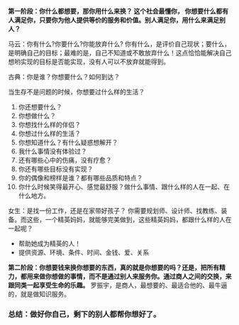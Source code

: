 **第一阶段：你什么都想要，那你用什么来换？
这个社会最懂你， 你想要什么都有人满足你，只要你为他人提供等价的服务和价值。别人满足你，用什么来满足别人？**

马云：你有什么?你要什么?你能放弃什么?
你有什么，是评价自己现状；要什么，是明确自己的目标；最难的是，自己不知道或不敢放弃什么！这点恰恰能解决自己想哟实现的目标是否能实现，没有人可以不放弃就能得到。

古典：你是谁？你想要什么？如何到达？

当生存不是问题的时候，你想要过什么样的生活？
1. 你还想要什么？
2. 你想做什么？
3. 你想找什么样的伴侣？
4. 你想过什么样的生活？
5. 你想知道什么？有什么疑惑想解开？
6. 我什么事情没有体验过？
7. 还有哪些心中的伤痛，没有疗愈？
8. 你还有哪些目标没有实现？
9. 你的偶像和榜样是谁？都有哪些品质和特点？
10. 你什么时候笑得最开心、感觉最舒服？做什么事情、跟什么样的人在一起、在什么地方。

女生：是找一份工作，还是在家带好孩子？
你需要规划师、设计师、找教练、装备。而这些，一个精英妈妈，就能够完美做到，这些精英妈妈，都跟什么样的人在一起呢？
- 帮助她成为精英的人！
- 提供资源、环境、条件、时间、金钱、爱、关系

**第二阶段：你想要钱来换你想要的东西，真的就是你想要的吗？还是，把所有精力，都用来做你想做的事情，而不是通过别人来服务你。通过商人之间的交换，来跟同类一起享受生命的乐趣。**
罗振宇，是商人，最想要的、最适合他的、最牛逼的，就是做知识服务。

### 总结：做好你自己，剩下的别人都帮你想好了。
